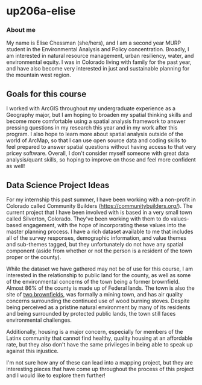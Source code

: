 # up206a-elise

### About me

My name is Elise Chessman (she/hers), and I am a second year MURP student in the Environmental Analysis and Policy concentration. Broadly, I am interested in natural resource management, urban resiliency, water, and environmental equity. I was in Colorado living with family for the past year, and have also become very interested in just and sustainable planning for the mountain west region. 

## Goals for this course

I worked with ArcGIS throughout my undergraduate experience as a Geography major, but I am hoping to broaden my spatial thinking skills and become more comfortable using a spatial analysis framework to answer pressing questions in my research this year and in my work after this program. I also hope to learn more about spatial analysis outside of the world of ArcMap, so that I can use open source data and coding skills to feel prepared to answer spatial questions without having access to that very pricey software. Overall, I don't consider myself someone with great data analysis/quant skills, so hoping to improve on those and feel more confident as well! 

## Data Science Project Ideas

For my internship this past summer, I have been working with a non-profit in Colorado called Community Builders (https://communitybuilders.org/). The current project that I have been involved with is based in a very small town called Silverton, Colorado. They've been working with them to do values-based engagement, with the hope of incorporating these values into the master planning process. I have a rich dataset available to me that includes all of the survey responses, demographic information, and value themes and sub-themes tagged, but they unfortunately do not have any spatial component (aside from whether or not the person is a resident of the town proper or the county). 

While the dataset we have gathered may not be of use for this course, I am interested in the relationship to public land for the county, as well as some of the environmental concerns of the town being a former brownfield. Almost 86% of the county is made up of Federal lands. The town is also the site of [two brownfields](https://www.arcgis.com/apps/mapviewer/index.html?webmap=96a117f6694942b1a3c8efdbe94122b7), was formally a mining town, and has air quality concerns surrounding the continued use of wood burning stoves. Despite being perceived as a pristine natural environment by many of its residents and being surrounded by protected public lands, the town still faces environmental challenges.

Additionally, housing is a major concern, especially for members of the Latinx community that cannot find healthy, quality housing at an affordable rate, but they also don't have the same privileges in being able to speak up against this injustice.

I'm not sure how any of these can lead into a mapping project, but they are interesting pieces that have come up throughout the process of this project and I would like to explore them further! 
